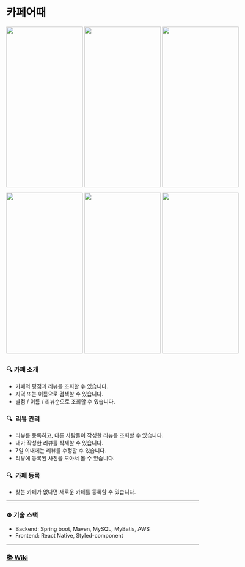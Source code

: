 # 카페어때

<div style="display: flex">
<img src="https://user-images.githubusercontent.com/61968474/147572081-92abd29d-e844-4f07-8029-b88cc4464dce.png" width="200" height="420"  />
&nbsp;	&nbsp;	&nbsp;	&nbsp;
<img src="https://user-images.githubusercontent.com/61968474/150353826-decdd98d-5174-4ce7-a0e0-8605996b9543.png" width="200" height="420" />
&nbsp;	&nbsp;	&nbsp;	&nbsp;
<img src="https://user-images.githubusercontent.com/61968474/147574211-5c9e1332-0f92-4330-88e2-aefda6266e13.png" width="200" height="420" />
</div>

<p />

<div style="display: flex">
<img src="https://user-images.githubusercontent.com/61968474/147574229-34b60698-1eae-4124-aa7a-b283ca7d33dc.png" width="200" height="420"  />
&nbsp;	&nbsp;	&nbsp;	&nbsp;
<img src="https://user-images.githubusercontent.com/61968474/147595029-ac73569d-7a00-46d9-b23e-3161e24592f9.gif" width="200" height="420"  />
&nbsp;	&nbsp;	&nbsp;	&nbsp;
<img src="https://user-images.githubusercontent.com/61968474/147595016-a57c4b5b-205a-4226-b82a-f29b91d319c5.gif" width="200" height="420"  />
</div>

##

### 🔍 카페 소개

- 카페의 평점과 리뷰를 조회할 수 있습니다.
- 지역 또는 이름으로 검색할 수 있습니다.
- 별점 / 이름 / 리뷰순으로 조회할 수 있습니다.

### 🔍  리뷰 관리

- 리뷰를 등록하고, 다른 사람들이 작성한 리뷰를 조회할 수 있습니다.
- 내가 작성한 리뷰를 삭제할 수 있습니다.
- 7일 이내에는 리뷰를 수정할 수 있습니다.
- 리뷰에 등록된 사진을 모아서 볼 수 있습니다.

### 🔍  카페 등록

- 찾는 카페가 없다면 새로운 카페를 등록할 수 있습니다.


-------
### ⚙️ 기술 스택
- Backend: Spring boot, Maven, MySQL, MyBatis, AWS
- Frontend: React Native, Styled-component

-------
### [📚 Wiki](https://github.com/ahnsoheee/how_about_cafe_native/wiki)
